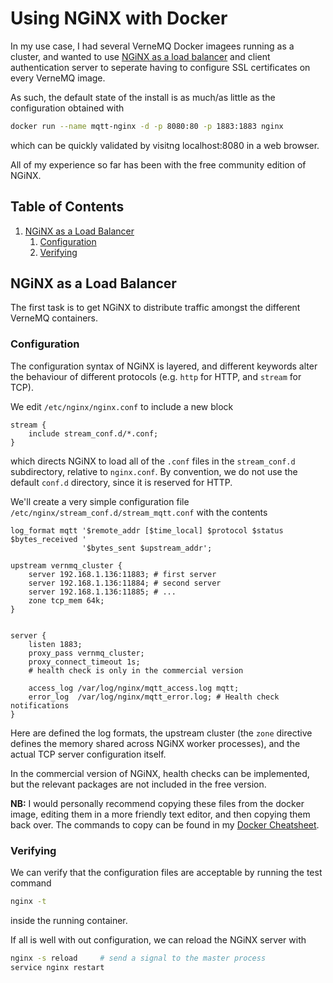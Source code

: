 
# Using NGiNX with Docker
In my use case, I had several VerneMQ Docker imagees running as a cluster, and wanted to use [NGiNX as a load balancer](https://www.nginx.com/blog/nginx-plus-iot-load-balancing-mqtt/) and client authentication server to seperate having to configure SSL certificates on every VerneMQ image.

As such, the default state of the install is as much/as little as the configuration obtained with
```bash
docker run --name mqtt-nginx -d -p 8080:80 -p 1883:1883 nginx
```
which can be quickly validated by visitng localhost:8080 in a web browser.

All of my experience so far has been with the free community edition of NGiNX.

<!--BEGIN TOC-->
## Table of Contents
1. [NGiNX as a Load Balancer](#nginx-as-a-load-balancer)
    1. [Configuration](#configuration)
    2. [Verifying](#verifying)

<!--END TOC-->

## NGiNX as a Load Balancer
The first task is to get NGiNX to distribute traffic amongst the different VerneMQ containers.

### Configuration
The configuration syntax of NGiNX is layered, and different keywords alter the behaviour of different protocols (e.g. `http` for HTTP, and `stream` for TCP).

We edit `/etc/nginx/nginx.conf` to include a new block
```
stream {
	include stream_conf.d/*.conf;
}
```
which directs NGiNX to load all of the `.conf` files in the `stream_conf.d` subdirectory, relative to `nginx.conf`. By convention, we do not use the default `conf.d` directory, since it is reserved for HTTP.

We'll create a very simple configuration file `/etc/nginx/stream_conf.d/stream_mqtt.conf` with the contents
```
log_format mqtt '$remote_addr [$time_local] $protocol $status $bytes_received ' 
                '$bytes_sent $upstream_addr';

upstream vernmq_cluster {
    server 192.168.1.136:11883;	# first server
    server 192.168.1.136:11884;	# second server
    server 192.168.1.136:11885;	# ...
    zone tcp_mem 64k;
}


server {
    listen 1883;
    proxy_pass vernmq_cluster;
    proxy_connect_timeout 1s;
	# health check is only in the commercial version

    access_log /var/log/nginx/mqtt_access.log mqtt;
    error_log  /var/log/nginx/mqtt_error.log; # Health check notifications
}
```
Here are defined the log formats, the upstream cluster (the `zone` directive defines the memory shared across NGiNX worker processes), and the actual TCP server configuration itself.

In the commercial version of NGiNX, health checks can be implemented, but the relevant packages are not included in the free version.

**NB:** I would personally recommend copying these files from the docker image, editing them in a more friendly text editor, and then copying them back over. The commands to copy can be found in my [Docker Cheatsheet](https://github.com/furges/notes/blob/master/docker/docker-cheatsheet.md).

### Verifying
We can verify that the configuration files are acceptable by running the test command
```bash
nginx -t
```
inside the running container.

If all is well with out configuration, we can reload the NGiNX server with
```bash
nginx -s reload		# send a signal to the master process
service nginx restart
```
